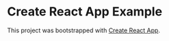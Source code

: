 # Create React App Example

This project was bootstrapped with [Create React App](https://facebook.github.io/create-react-app/).